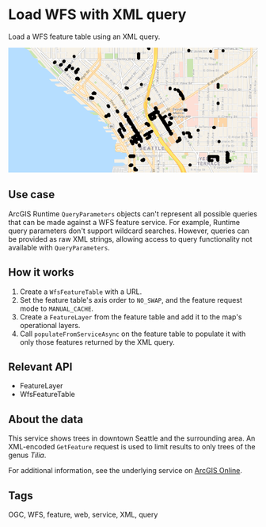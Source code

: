 # Load WFS with XML query

Load a WFS feature table using an XML query.

![](WfsXmlQuery.png)

## Use case

ArcGIS Runtime `QueryParameters` objects can't represent all possible queries that can be made against a WFS feature service. For example, Runtime query parameters don't support wildcard searches. However, queries can be provided as raw XML strings, allowing access to query functionality not available with `QueryParameters`.

## How it works

1.  Create a `WfsFeatureTable` with a URL.
2.  Set the feature table's axis order to `NO_SWAP`, and the feature request mode to `MANUAL_CACHE`.
3.  Create a `FeatureLayer` from the feature table and add it to the map's operational layers.
4.  Call `populateFromServiceAsync` on the feature table to populate it with only those features returned by the XML query.

## Relevant API

*   FeatureLayer
*   WfsFeatureTable

## About the data

This service shows trees in downtown Seattle and the surrounding area. An XML-encoded `GetFeature` request is used to limit results to only trees of the genus *Tilia*.

For additional information, see the underlying service on <a href="https://arcgisruntime.maps.arcgis.com/home/item.html?id=1b81d35c5b0942678140efc29bc25391">ArcGIS Online</a>.

## Tags

OGC, WFS, feature, web, service, XML, query
